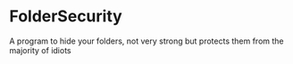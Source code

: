 # FolderSecurity
A program to hide your folders, not very strong but protects them from the majority of idiots
